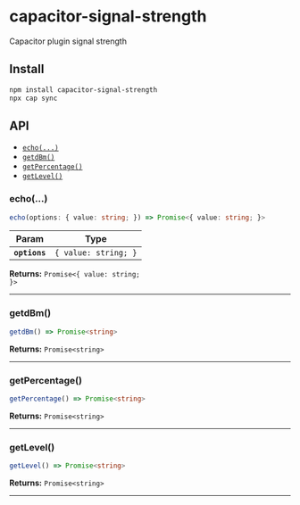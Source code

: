 # capacitor-signal-strength

Capacitor plugin signal strength

## Install

```bash
npm install capacitor-signal-strength
npx cap sync
```

## API

<docgen-index>

* [`echo(...)`](#echo)
* [`getdBm()`](#getdbm)
* [`getPercentage()`](#getpercentage)
* [`getLevel()`](#getlevel)

</docgen-index>

<docgen-api>
<!--Update the source file JSDoc comments and rerun docgen to update the docs below-->

### echo(...)

```typescript
echo(options: { value: string; }) => Promise<{ value: string; }>
```

| Param         | Type                            |
| ------------- | ------------------------------- |
| **`options`** | <code>{ value: string; }</code> |

**Returns:** <code>Promise&lt;{ value: string; }&gt;</code>

--------------------


### getdBm()

```typescript
getdBm() => Promise<string>
```

**Returns:** <code>Promise&lt;string&gt;</code>

--------------------


### getPercentage()

```typescript
getPercentage() => Promise<string>
```

**Returns:** <code>Promise&lt;string&gt;</code>

--------------------


### getLevel()

```typescript
getLevel() => Promise<string>
```

**Returns:** <code>Promise&lt;string&gt;</code>

--------------------

</docgen-api>
